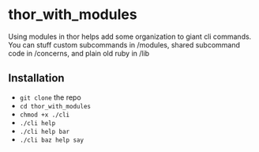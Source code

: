 # thor_with_modules

Using modules in thor helps add some organization to giant cli commands. You can stuff custom subcommands in /modules, shared subcommand code in /concerns, and plain old ruby in /lib

## Installation

* `git clone` the repo
* `cd thor_with_modules`
* `chmod +x ./cli`
* `./cli help`
* `./cli help bar`
* `./cli baz help say`
